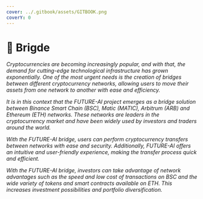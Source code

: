 ```yaml
---
cover: ../.gitbook/assets/GITBOOK.png
coverY: 0
---
```


# 🔹 Brigde

_Cryptocurrencies are becoming increasingly popular, and with that, the demand for cutting-edge technological infrastructure has grown exponentially. One of the most urgent needs is the creation of bridges between different cryptocurrency networks, allowing users to move their assets from one network to another with ease and efficiency._

_It is in this context that the FUTURE-AI project emerges as a bridge solution between Binance Smart Chain (BSC), Matic (MATIC), Arbitrum (ARB) and Ethereum (ETH) networks. These networks are leaders in the cryptocurrency market and have been widely used by investors and traders around the world._

_With the FUTURE-AI bridge, users can perform cryptocurrency transfers between networks with ease and security. Additionally, FUTURE-AI offers an intuitive and user-friendly experience, making the transfer process quick and efficient._

_With the FUTURE-AI bridge, investors can take advantage of network advantages such as the speed and low cost of transactions on BSC and the wide variety of tokens and smart contracts available on ETH. This increases investment possibilities and portfolio diversification._

<figure><img src="../.gitbook/assets/Captura de Tela 2023-02-26 às 23.40.34.png" alt=""><figcaption></figcaption></figure>
